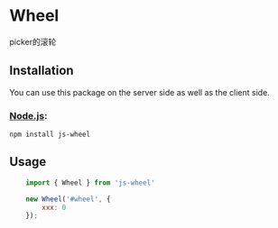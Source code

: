 # Wheel
picker的滚轮


## Installation

You can use this package on the server side as well as the client side.

### [Node.js](http://nodejs.org/):

~~~
npm install js-wheel
~~~


## Usage

~~~ javascript
    import { Wheel } from 'js-wheel'

    new Wheel('#wheel', {
        xxx: 0
    });

~~~